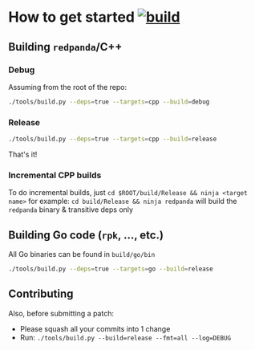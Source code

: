 # How to get started [![build](https://api.shippable.com/projects/5cab6e979bbe6e0007384c8b/badge?branch=master)]()
## Building `redpanda`/C++
### Debug
Assuming from the root of the repo:
```sh
./tools/build.py --deps=true --targets=cpp --build=debug
```

### Release
```sh
./tools/build.py --deps=true --targets=cpp --build=release
```
That's it!

### Incremental CPP builds
To do incremental builds, just `cd $ROOT/build/Release && ninja <target name>`
for example: `cd build/Release && ninja redpanda` will build the
 `redpanda` binary & transitive deps only

## Building Go code (`rpk`, ..., etc.)
All Go binaries can be found in `build/go/bin`
```sh
./tools/build.py --deps=true --targets=go --build=release
```

## Contributing
Also, before submitting a patch:
* Please squash all your commits into 1 change
* Run: `./tools/build.py --build=release --fmt=all --log=DEBUG`
